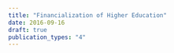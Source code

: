 ```yaml
---
title: "Financialization of Higher Education"
date: 2016-09-16
draft: true
publication_types: "4"
---
```


